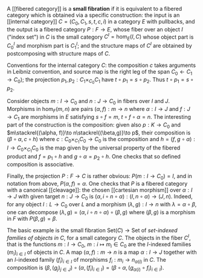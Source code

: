A [[fibered category]] is a **small fibration** if it is equivalent to a fibered category which is obtained via a specific construction: the input is an [[internal category]] $C = (C_0,C_1,s,t,c,i)$ in a category $E$ with pullbacks, and the output is a fibered category $P:F\to E$, whose fiber over an object $I$ ("index set") in $C$ is the small category $C^I = \hom_E(I,C)$ whose object part is $C_0^I$ and morphism part is $C_1^I$; and the structure maps of $C^I$ are obtained by postcomposing with structure maps of $C$.  

Conventions for the internal category $C$: the composition $c$ takes arguments in Leibniz convention, and source map is the right leg of the span $C_0\leftarrow C_1\to C_0)$; the projection $p_1,p_2:C_1\times_{C_0} C_1$ have $t\circ p_1 = s\circ p_2$. Thus $t\circ p_1 = s\circ p_2$.

Consider objects $m:I\to C_0$ and $n:J\to C_0$ in fibers over $I$ and $J$. Morphisms in $\hom_F(m,n)$ are pairs $(\alpha,f):m\to n$ where $\alpha:I\to J$ and $f:J\to C_1$ are morphisms in $E$ satisfying $s\circ f = m$, $t\circ f\circ\alpha = n$. The interesting part of the construction is the composition: given also $p:K\to C_0$ and $m\stackrel{(\alpha, f)}\to n\stackrel{(\beta,g)}\to p$, their composition is $(\beta\circ\alpha,c\circ h)$ where $c:C_0\times_{C_1} C_0\to C_0$ is the composition and $h=(f,g\circ\alpha):I\to C_0\times_{C_1} C_0$ is the map given by the universal property of the fibered product and $f =p_1\circ h$ and $g\circ\alpha = p_2\circ h$. One checks that so defined composition is associative.

Finally, the projection $P:F\to C$ is rather obvious: $P(m:I\to C_0) = I$, and in notation from above, $P(\alpha,f)=\alpha$. One checks that $P$ is a fibered category with a canonical [[cleavage]]: the chosen [[cartesian morphism]] over $\alpha : I\to J$ with given target $n:J\to C_0$ is $(\alpha,i\circ n\circ\alpha):(I,n\circ\alpha)\to(J,n)$. Indeed, for any object $l:L\to C_0$ over $L$ and a morphism $(\lambda,g):l\to n$ with $\lambda = \alpha\circ\beta$, one can decompose $(\lambda,g)=(\alpha,i\circ n\circ\alpha)\circ(\beta,g)$ where $(\beta,g)$ is a morphism in $F$ with $P(\beta,g)=\beta$.

The basic example is the small fibration $\mathrm{Set}(C)\to\mathrm{Set}$ of *set-indexed families of objects in $C$*, for a small category $C$. The objects in the fiber $C^I$, that is the functions $m:I\to C_0$, $m:i\mapsto m_i\in C_0$ are the $I$-indexed families $(m_i)_{i\in I}$ of objects in $C$. A map $(\alpha,f):m\to n$ is a map $\alpha:I\to J$ together with an $I$-indexed family $(f_i)_{i\in I}$ of morphisms $f_i:m_i\to n_{\alpha(i)}$ in $C$. The composition is $(\beta,(g_j)_{j\in J})\circ(\alpha,(f_i)_{i\in I})= (\beta\circ\alpha,(g_{\alpha(i)}\circ f_i)_{i\in I})$.